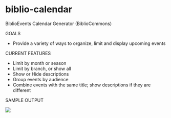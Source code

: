 # biblio-calendar
BiblioEvents Calendar Generator (BiblioCommons)

GOALS
- Provide a variety of ways to organize, limit and display upcoming events

CURRENT FEATURES
- Limit by month or season
- Limit by branch, or show all
- Show or Hide descriptions
- Group events by audience
- Combine events with the same title; show descriptions if they are different

SAMPLE OUTPUT

![](https://github.com/remocrevo/biblio-calendar/blob/2605c5ca9ebb51d38131116c0face31a75ba6412/events%20script%20output%20screenshot.jpg)
